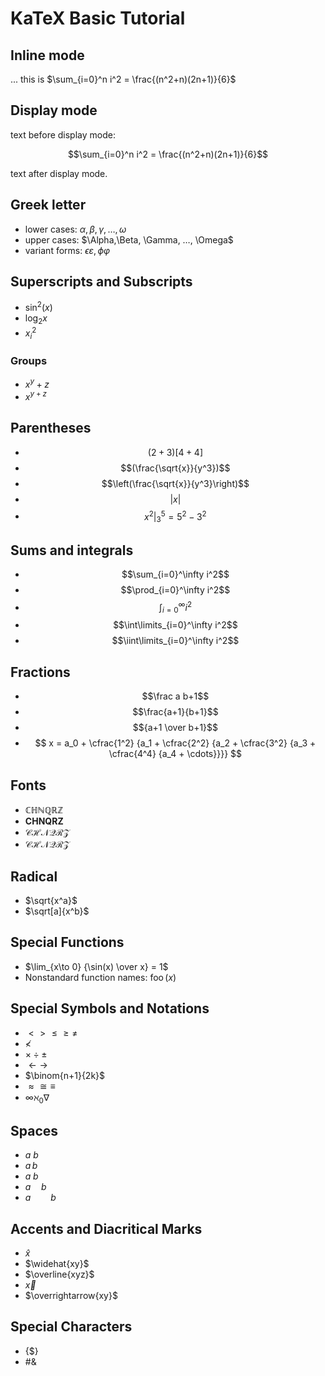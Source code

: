 # KaTeX Basic Tutorial

## Inline mode

... this is $\sum_{i=0}^n i^2 = \frac{(n^2+n)(2n+1)}{6}$

## Display mode

text before display mode:

$$\sum_{i=0}^n i^2 = \frac{(n^2+n)(2n+1)}{6}$$

text  after display mode.

## Greek letter

* lower cases: $\alpha,\beta, \gamma, …, \omega$
* upper cases: $\Alpha,\Beta, \Gamma, …, \Omega$
* variant forms: $\epsilon \varepsilon, \phi \varphi$

## Superscripts and Subscripts

* $\sin^2(x)$
* $\log_2 x$
* $x_i^2$

### Groups

* $x^y+z$
* $x^{y+z}$

## Parentheses

* $$(2+3)[4+4]$$
* $$(\frac{\sqrt{x}}{y^3})$$
* $$\left(\frac{\sqrt{x}}{y^3}\right)$$
* $$\vert x \rvert$$
* $$\left.x^2\right\rvert_3^5 = 5^2-3^2$$

## Sums and integrals

* $$\sum_{i=0}^\infty i^2$$
* $$\prod_{i=0}^\infty i^2$$
* $$\int_{i=0}^\infty i^2$$
* $$\int\limits_{i=0}^\infty i^2$$
* $$\iint\limits_{i=0}^\infty i^2$$

## Fractions

* $$\frac a b+1$$
* $$\frac{a+1}{b+1}$$
* $${a+1 \over b+1}$$
* $$
x = a_0 + \cfrac{1^2}
{a_1 + \cfrac{2^2}
{a_2 + \cfrac{3^2}
{a_3 + \cfrac{4^4}
{a_4 + \cdots}}}}
$$

## Fonts

* $\mathbb{CHNQRZ}$
* $\mathbf{CHNQRZ}$
* $\mathcal{CHNQRZ}$
* $\mathscr{CHNQRZ}$

## Radical

* $\sqrt{x^a}$
* $\sqrt[a]{x^b}$

## Special Functions

* $\lim_{x\to 0} {\sin(x) \over x} = 1$
* Nonstandard function names: $\operatorname{foo}(x)$

## Special Symbols and Notations

* $\lt \gt \le \ge \neq$
* $\not\lt$
* $\times \div \pm$
* $\leftarrow \longrightarrow$
* $\binom{n+1}{2k}$
* $\approx \cong \equiv$
* $\infty \aleph_0 \nabla$

## Spaces

* $a\ b$
* $a\,b$
* $a\;b$
* $a\quad b$
* $a\qquad b$

## Accents and Diacritical Marks

* $\hat{x}$
* $\widehat{xy}$
* $\overline{xyz}$
* $\vec{x}$
* $\overrightarrow{xy}$

## Special Characters

* $\{\$\}$
* $\#\&$
